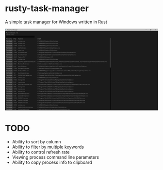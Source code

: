 # rusty-task-manager
A simple task manager for Windows written in Rust

![screenshot](screenshot.png)


# TODO
- Ability to sort by column
- Ability to filter by multiple keywords
- Ability to control refresh rate
- Viewing process command line parameters
- Ability to copy process info to clipboard
